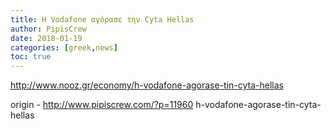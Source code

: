 ```yaml
---
title: H Vodafone αγόρασε την Cyta Hellas
author: PipisCrew
date: 2018-01-19
categories: [greek,news]
toc: true
---
```


http://www.nooz.gr/economy/h-vodafone-agorase-tin-cyta-hellas

origin - http://www.pipiscrew.com/?p=11960 h-vodafone-agorase-tin-cyta-hellas